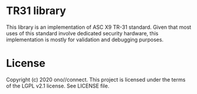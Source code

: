 TR31 library
============

This library is an implementation of ASC X9 TR-31 standard. Given that most
uses of this standard involve dedicated security hardware, this implementation
is mostly for validation and debugging purposes.

License
=======

Copyright (c) 2020 ono//connect.
This project is licensed under the terms of the LGPL v2.1 license. See LICENSE file.
